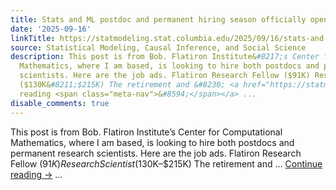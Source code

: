 ```yaml
---
title: Stats and ML postdoc and permanent hiring season officially open at Flatiron
date: '2025-09-16'
linkTitle: https://statmodeling.stat.columbia.edu/2025/09/16/stats-and-ml-postdoc-and-permanent-hiring-season-officially-open-at-flatiron/
source: Statistical Modeling, Causal Inference, and Social Science
description: This post is from Bob. Flatiron Institute&#8217;s Center for Computational
  Mathematics, where I am based, is looking to hire both postdocs and permanent research
  scientists. Here are the job ads. Flatiron Research Fellow ($91K) Research Scientist
  ($130K&#8211;$215K) The retirement and &#8230; <a href="https://statmodeling.stat.columbia.edu/2025/09/16/stats-and-ml-postdoc-and-permanent-hiring-season-officially-open-at-flatiron/">Continue
  reading <span class="meta-nav">&#8594;</span></a> ...
disable_comments: true
---
```

This post is from Bob. Flatiron Institute&#8217;s Center for Computational Mathematics, where I am based, is looking to hire both postdocs and permanent research scientists. Here are the job ads. Flatiron Research Fellow ($91K) Research Scientist ($130K&#8211;$215K) The retirement and &#8230; <a href="https://statmodeling.stat.columbia.edu/2025/09/16/stats-and-ml-postdoc-and-permanent-hiring-season-officially-open-at-flatiron/">Continue reading <span class="meta-nav">&#8594;</span></a> ...